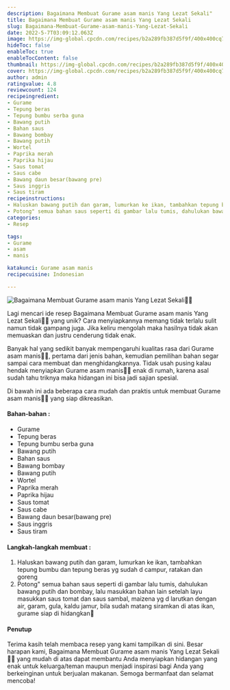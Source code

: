 ```yaml
---
description: Bagaimana Membuat Gurame asam manis Yang Lezat Sekali"
title: Bagaimana Membuat Gurame asam manis Yang Lezat Sekali
slug: Bagaimana-Membuat-Gurame-asam-manis-Yang-Lezat-Sekali
date: 2022-5-7T03:09:12.063Z
image: https://img-global.cpcdn.com/recipes/b2a289fb387d5f9f/400x400cq70/photo.jpg
hideToc: false
enableToc: true
enableTocContent: false
thumbnail: https://img-global.cpcdn.com/recipes/b2a289fb387d5f9f/400x400cq70/photo.jpg
cover: https://img-global.cpcdn.com/recipes/b2a289fb387d5f9f/400x400cq70/photo.jpg
author: admin
ratingvalue: 4.8
reviewcount: 124
recipeingredient:
- Gurame
- Tepung beras
- Tepung bumbu serba guna
- Bawang putih
- Bahan saus
- Bawang bombay
- Bawang putih
- Wortel
- Paprika merah
- Paprika hijau
- Saus tomat
- Saus cabe
- Bawang daun besar(bawang pre)
- Saus inggris
- Saus tiram
recipeinstructions:
- Haluskan bawang putih dan garam, lumurkan ke ikan, tambahkan tepung bumbu dan tepung beras yg sudah d campur, ratakan dan goreng
- Potong" semua bahan saus seperti di gambar lalu tumis, dahulukan bawang putih dan bombay, lalu masukkan bahan lain setelah layu masukkan saus tomat dan saus sambal, maizena yg d larutkan dengan air, garam, gula, kaldu jamur, bila sudah matang siramkan di atas ikan, gurame siap di hidangkan🥰
categories:
- Resep

tags:
- Gurame
- asam
- manis

katakunci: Gurame asam manis
recipecuisine: Indonesian

---
```


![Bagaimana Membuat Gurame asam manis Yang Lezat Sekali👩‍🍳](https://img-global.cpcdn.com/recipes/b2a289fb387d5f9f/400x400cq70/photo.jpg)

Lagi mencari ide resep Bagaimana Membuat Gurame asam manis Yang Lezat Sekali👩‍🍳 yang unik? Cara menyiapkannya memang tidak terlalu sulit namun tidak gampang juga. Jika keliru mengolah maka hasilnya tidak akan memuaskan dan justru cenderung tidak enak.

Banyak hal yang sedikit banyak mempengaruhi kualitas rasa dari Gurame asam manis👩‍🍳, pertama dari jenis bahan, kemudian pemilihan bahan segar sampai cara membuat dan menghidangkannya. Tidak usah pusing kalau hendak menyiapkan Gurame asam manis👩‍🍳 enak di rumah, karena asal sudah tahu triknya maka hidangan ini bisa jadi sajian spesial.

Di bawah ini ada beberapa cara mudah dan praktis untuk membuat Gurame asam manis👩‍🍳 yang siap dikreasikan.

<!--inarticleads1-->

#### Bahan-bahan :

- Gurame
- Tepung beras
- Tepung bumbu serba guna
- Bawang putih
- Bahan saus
- Bawang bombay
- Bawang putih
- Wortel
- Paprika merah
- Paprika hijau
- Saus tomat
- Saus cabe
- Bawang daun besar(bawang pre)
- Saus inggris
- Saus tiram

<!--inarticleads2-->

#### Langkah-langkah membuat :

1. Haluskan bawang putih dan garam, lumurkan ke ikan, tambahkan tepung bumbu dan tepung beras yg sudah d campur, ratakan dan goreng
1. Potong" semua bahan saus seperti di gambar lalu tumis, dahulukan bawang putih dan bombay, lalu masukkan bahan lain setelah layu masukkan saus tomat dan saus sambal, maizena yg d larutkan dengan air, garam, gula, kaldu jamur, bila sudah matang siramkan di atas ikan, gurame siap di hidangkan🥰

#### Penutup

Terima kasih telah membaca resep yang kami tampilkan di sini. Besar harapan kami, Bagaimana Membuat Gurame asam manis Yang Lezat Sekali👩‍🍳 yang mudah di atas dapat membantu Anda menyiapkan hidangan yang enak untuk keluarga/teman maupun menjadi inspirasi bagi Anda yang berkeinginan untuk berjualan makanan. Semoga bermanfaat dan selamat mencoba!